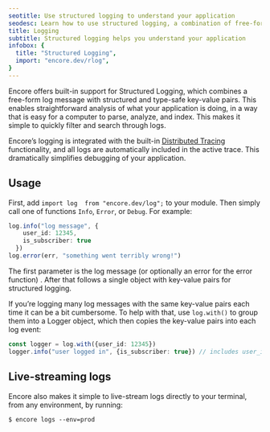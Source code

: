 ```yaml
---
seotitle: Use structured logging to understand your application
seodesc: Learn how to use structured logging, a combination of free-form log messages and type-safe key-value pairs, to understand your backend application's behavior.
title: Logging
subtitle: Structured logging helps you understand your application
infobox: {
  title: "Structured Logging",
  import: "encore.dev/rlog",
}
---
```


Encore offers built-in support for Structured Logging, which combines a free-form log message with structured and type-safe key-value pairs. This enables straightforward analysis of what your application is doing, in a way that is easy for a computer to parse, analyze, and index. This makes it simple to quickly filter and search through logs.

Encore’s logging is integrated with the built-in [Distributed Tracing](/docs/observability/tracing) functionality, and all logs are automatically included in the active trace. This dramatically simplifies debugging of your application.

## Usage
First, add `import log  from "encore.dev/log";` to your module. Then simply call one of functions `Info`, `Error`, or `Debug`. For example:

```ts
log.info("log message", {
    user_id: 12345, 
    is_subscriber: true
  })
log.error(err, "something went terribly wrong!")
```

The first parameter is the log message (or optionally an error for the error function) . After that follows a single object with key-value pairs for structured logging.

If you’re logging many log messages with the same key-value pairs each time it can be a bit cumbersome. To help with that, use `log.with()` to group them into a Logger object, which then copies the key-value pairs into each log event:

```ts
const logger = log.with({user_id: 12345})
logger.info("user logged in", {is_subscriber: true}) // includes user_id=12345
```

## Live-streaming logs

Encore also makes it simple to live-stream logs directly to your terminal, from any environment, by running:

```
$ encore logs --env=prod
```